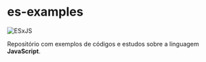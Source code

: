 # es-examples
![ESxJS](https://miro.medium.com/max/1575/1*_FOV6txTo25KQ8NmPdbliQ.gif)

Repositório com exemplos de códigos e estudos sobre a linguagem **JavaScript**.